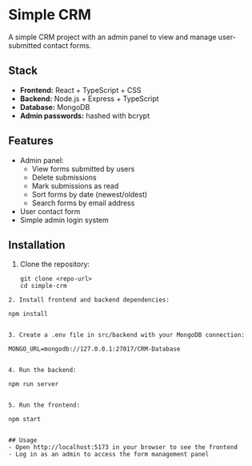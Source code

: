 # Simple CRM

A simple CRM project with an admin panel to view and manage user-submitted contact forms.

## Stack

- **Frontend:** React + TypeScript + CSS
- **Backend:** Node.js + Express + TypeScript
- **Database:** MongoDB
- **Admin passwords:** hashed with bcrypt

## Features

- Admin panel:
  - View forms submitted by users
  - Delete submissions
  - Mark submissions as read
  - Sort forms by date (newest/oldest)
  - Search forms by email address
- User contact form
- Simple admin login system

## Installation

1. Clone the repository:
   ```
   git clone <repo-url>
   cd simple-crm
  ```
2. Install frontend and backend dependencies:
  ```
    npm install
  ```

3. Create a .env file in src/backend with your MongoDB connection:
  ```
    MONGO_URL=mongodb://127.0.0.1:27017/CRM-Database
  ```

4. Run the backend:
  ```
    npm run server
  ```

5. Run the frontend:
  ```
    npm start
  ```

## Usage
- Open http://localhost:5173 in your browser to see the frontend
- Log in as an admin to access the form management panel